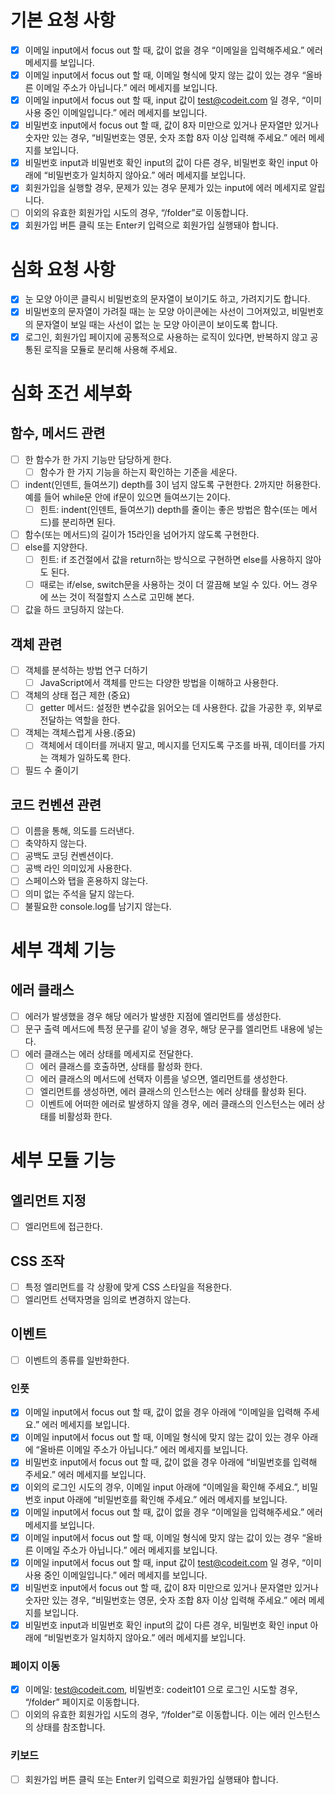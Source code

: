 # 기본 요청 사항
- [x] 이메일 input에서 focus out 할 때, 값이 없을 경우 “이메일을 입력해주세요.” 에러 메세지를 보입니다.
- [x] 이메일 input에서 focus out 할 때, 이메일 형식에 맞지 않는 값이 있는 경우 “올바른 이메일 주소가 아닙니다.” 에러 메세지를 보입니다.
- [x] 이메일 input에서 focus out 할 때, input 값이 test@codeit.com 일 경우, “이미 사용 중인 이메일입니다.” 에러 메세지를 보입니다.
- [x] 비밀번호 input에서 focus out 할 때, 값이 8자 미만으로 있거나 문자열만 있거나 숫자만 있는 경우, “비밀번호는 영문, 숫자 조합 8자 이상 입력해 주세요.” 에러 메세지를 보입니다.
- [x] 비밀번호 input과 비밀번호 확인 input의 값이 다른 경우, 비밀번호 확인 input 아래에 “비밀번호가 일치하지 않아요.” 에러 메세지를 보입니다.
- [x] 회원가입을 실행할 경우, 문제가 있는 경우 문제가 있는 input에 에러 메세지로 알립니다.
- [ ] 이외의 유효한 회원가입 시도의 경우, “/folder”로 이동합니다.
- [x] 회원가입 버튼 클릭 또는 Enter키 입력으로 회원가입 실행돼야 합니다.

# 심화 요청 사항
- [x] 눈 모양 아이콘 클릭시 비밀번호의 문자열이 보이기도 하고, 가려지기도 합니다.
- [x] 비밀번호의 문자열이 가려질 때는 눈 모양 아이콘에는 사선이 그어져있고, 비밀번호의 문자열이 보일 때는 사선이 없는 눈 모양 아이콘이 보이도록 합니다.
- [x] 로그인, 회원가입 페이지에 공통적으로 사용하는 로직이 있다면, 반복하지 않고 공통된 로직을 모듈로 분리해 사용해 주세요.

# 심화 조건 세부화
## 함수, 메서드 관련
  - [ ] 한 함수가 한 가지 기능만 담당하게 한다.
      - [ ] 함수가 한 가지 기능을 하는지 확인하는 기준을 세운다.
  - [ ] indent(인덴트, 들여쓰기) depth를 3이 넘지 않도록 구현한다. 2까지만 허용한다. 예를 들어 while문 안에 if문이 있으면 들여쓰기는 2이다. 
    - [ ] 힌트: indent(인덴트, 들여쓰기) depth를 줄이는 좋은 방법은 함수(또는 메서드)를 분리하면 된다.
  - [ ] 함수(또는 메서드)의 길이가 15라인을 넘어가지 않도록 구현한다.
  - [ ] else를 지양한다.
      - [ ] 힌트: if 조건절에서 값을 return하는 방식으로 구현하면 else를 사용하지 않아도 된다.
      - [ ] 때로는 if/else, switch문을 사용하는 것이 더 깔끔해 보일 수 있다. 어느 경우에 쓰는 것이 적절할지 스스로 고민해 본다.
  - [ ] 값을 하드 코딩하지 않는다.

## 객체 관련
  - [ ] 객체를 분석하는 방법 연구 더하기
      - [ ] JavaScript에서 객체를 만드는 다양한 방법을 이해하고 사용한다.
  - [ ] 객체의 상태 접근 제한 (중요)
      - [ ] getter 메서드: 설정한 변수값을 읽어오는 데 사용한다. 값을 가공한 후, 외부로 전달하는 역할을 한다.
  - [ ] 객체는 객체스럽게 사용.(중요)
      - [ ] 객체에서 데이터를 꺼내지 말고, 메시지를 던지도록 구조를 바꿔, 데이터를 가지는 객체가 일하도록 한다.
  - [ ] 필드 수 줄이기
        
## 코드 컨벤션 관련
  - [ ] 이름을 통해, 의도를 드러낸다.
  - [ ] 축약하지 않는다.
  - [ ] 공백도 코딩 컨벤션이다.
  - [ ] 공백 라인 의미있게 사용한다.
  - [ ] 스페이스와 탭을 혼용하지 않는다.
  - [ ] 의미 없는 주석을 달지 않는다.
  - [ ] 불필요한 console.log를 남기지 않는다.

# 세부 객체 기능
## 에러 클래스
- [ ] 에러가 발생했을 경우 해당 에러가 발생한 지점에 엘리먼트를 생성한다.
- [ ] 문구 출력 메서드에 특정 문구를 같이 넣을 경우, 해당 문구를 엘리먼트 내용에 넣는다.
- [ ] 에러 클래스는 에러 상태를 메세지로 전달한다.
  - [ ] 에러 클래스를 호출하면, 상태를 활성화 한다.
  - [ ] 에러 클래스의 메서드에 선택자 이름을 넣으면, 엘리먼트를 생성한다.
  - [ ] 엘리먼트를 생성하면, 에러 클래스의 인스턴스는 에러 상태를 활성화 된다.
  - [ ] 이벤트에 어떠한 에러로 발생하지 않을 경우, 에러 클래스의 인스턴스는 에러 상태를 비활성화 한다.

# 세부 모듈 기능
## 엘리먼트 지정
- [ ] 엘리먼트에 접근한다.

## CSS 조작
- [ ] 특정 엘리먼트를 각 상황에 맞게 CSS 스타일을 적용한다.
- [ ] 엘리먼트 선택자명을 임의로 변경하지 않는다. 

## 이벤트
- [ ] 이벤트의 종류를 일반화한다.
### 인풋
  - [x] 이메일 input에서 focus out 할 때, 값이 없을 경우 아래에 “이메일을 입력해 주세요.” 에러 메세지를 보입니다.
  - [x] 이메일 input에서 focus out 할 때, 이메일 형식에 맞지 않는 값이 있는 경우 아래에 “올바른 이메일 주소가 아닙니다.” 에러 메세지를 보입니다.
  - [x] 비밀번호 input에서 focus out 할 때, 값이 없을 경우 아래에 “비밀번호를 입력해 주세요.” 에러 메세지를 보입니다.
  - [x] 이외의 로그인 시도의 경우, 이메일 input 아래에 “이메일을 확인해 주세요.”, 비밀번호 input 아래에 “비밀번호를 확인해 주세요.” 에러 메세지를 보입니다.
  - [x] 이메일 input에서 focus out 할 때, 값이 없을 경우 “이메일을 입력해주세요.” 에러 메세지를 보입니다.
  - [x] 이메일 input에서 focus out 할 때, 이메일 형식에 맞지 않는 값이 있는 경우 “올바른 이메일 주소가 아닙니다.” 에러 메세지를 보입니다.
  - [x] 이메일 input에서 focus out 할 때, input 값이 test@codeit.com 일 경우, “이미 사용 중인 이메일입니다.” 에러 메세지를 보입니다.
  - [x] 비밀번호 input에서 focus out 할 때, 값이 8자 미만으로 있거나 문자열만 있거나 숫자만 있는 경우, “비밀번호는 영문, 숫자 조합 8자 이상 입력해 주세요.” 에러 메세지를 보입니다.
  - [x] 비밀번호 input과 비밀번호 확인 input의 값이 다른 경우, 비밀번호 확인 input 아래에 “비밀번호가 일치하지 않아요.” 에러 메세지를 보입니다.
### 페이지 이동
  - [x] 이메일: test@codeit.com, 비밀번호: codeit101 으로 로그인 시도할 경우, “/folder” 페이지로 이동합니다.
  - [ ] 이외의 유효한 회원가입 시도의 경우, “/folder”로 이동합니다. 이는 에러 인스턴스의 상태를 참조합니다.
### 키보드
  - [ ] 회원가입 버튼 클릭 또는 Enter키 입력으로 회원가입 실행돼야 합니다.